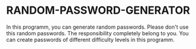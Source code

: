 # RANDOM-PASSWORD-GENERATOR
In this programm,  you can generate random passwords. Please don't use this random passwords. The responsibility completely belong to you.
You can create passwords of different difficulty levels in this programm.
